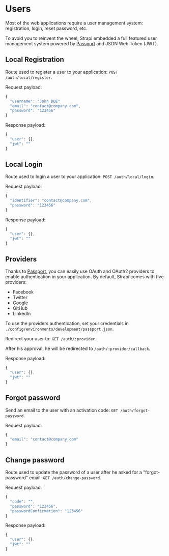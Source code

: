 # Users

Most of the web applications require a user management system: registration, login,
reset password, etc.

To avoid you to reinvent the wheel, Strapi embedded a full featured user management
system powered by [Passport](http://passportjs.org/) and JSON Web Token (JWT).

## Local Registration

Route used to register a user to your application: `POST /auth/local/register`.

Request payload:

```js
{
  "username": "John DOE"
  "email": "contact@company.com",
  "password": "123456"
}
```

Response payload:

```js
{
  "user": {},
  "jwt": ""
}
```

## Local Login

Route used to login a user to your application: `POST /auth/local/login`.

Request payload:

```js
{
  "identifier": "contact@company.com",
  "password": "123456"
}
```

Response payload:

```js
{
  "user": {},
  "jwt": ""
}
```

## Providers

Thanks to [Passport](http://passportjs.org/), you can easily use OAuth and OAuth2
providers to enable authentication in your application. By default,
Strapi comes with five providers:
- Facebook
- Twitter
- Google
- GitHub
- LinkedIn

To use the providers authentication, set your credentials in
`./config/environments/development/passport.json`.

Redirect your user to: `GET /auth/:provider`.

After his approval, he will be redirected to `/auth/:provider/callback`.

Response payload:

```js
{
  "user": {},
  "jwt": ""
}
```

## Forgot password

Send an email to the user with an activation code: `GET /auth/forgot-password`.

Request payload:

```js
{
  "email": "contact@company.com"
}
```

## Change password

Route used to update the password of a user after he asked for a
"forgot-password" email: `GET /auth/change-password`.

Request payload:

```js
{
  "code": "",
  "password": "123456",
  "passwordConfirmation": "123456"
}
```

Response payload:

```js
{
  "user": {},
  "jwt": ""
}
```
